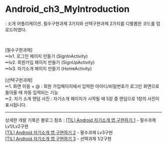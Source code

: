 # Android_ch3_MyIntroduction
: 소개 어플리케이션. 필수구현과제 3가지와 선택구현과제 2가지를 디벨롭한 코드를 업로드하였다.

<br>

[필수구현과제] <br>
✏lv1. 로그인 페이지 만들기 (SignInActivity) <br>
✏lv2. 회원가입 페이지 만들기 (SignUpActivity) <br>
✏lv3. 자기소개 페이지 만들기 (HomeActivity) <br>
<br>
[선택구현과제] <br>
✏1. 화면 이동 + @ : 회원 가입페이지에서 입력한 아이디/비밀번호가 로그인 화면으로 돌아올 때 자동 입력되는 기능 <br>
✏2. 자기 소개 랜덤 사진 : 자기소개 페이지가 시작될 때 5장 중 랜덤으로 1장의 사진이 표시됩니다.

<hr>

상세한 개발 기록은 블로그 참조 :
[[TIL] Android 자기소개 앱 구현하기 1](https://velog.io/@wiz_hey/TIL-Android-%EC%9E%90%EA%B8%B0%EC%86%8C%EA%B0%9C-%EC%95%B1-%EA%B5%AC%ED%98%84%ED%95%98%EA%B8%B0-1) - 필수과제 Lv1/Lv2구현 <br>
[[TIL] Android 자기소개 앱 구현하기 2](https://velog.io/@wiz_hey/TIL-Android-%EC%9E%90%EA%B8%B0%EC%86%8C%EA%B0%9C-%EC%95%B1-%EA%B5%AC%ED%98%84%ED%95%98%EA%B8%B0-2) - 필수과제 Lv3구현 <br>
[[TIL] Android 자기소개 앱 구현하기 3](https://velog.io/@wiz_hey/TIL-Android-%EC%9E%90%EA%B8%B0%EC%86%8C%EA%B0%9C-%EC%95%B1-%EA%B5%AC%ED%98%84%ED%95%98%EA%B8%B0-3) - 선택과제 1/2구현 <br>
